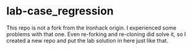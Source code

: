 # lab-case_regression

This repo is not a fork from the Ironhack origin. I experienced some problems with that one. Even re-forking and re-cloning did solve it, so I created a new repo and put the lab solution in here just like that. 
